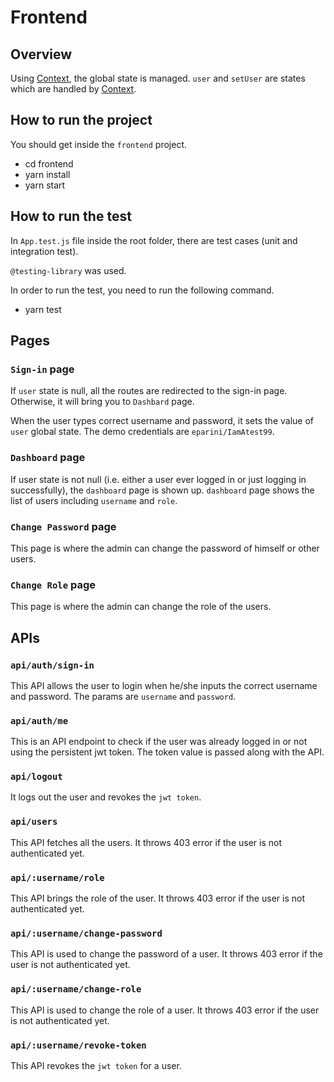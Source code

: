 # Frontend
## Overview
Using [Context](https://reactjs.org/docs/context.html), the global state is managed. `user` and `setUser` are states which are handled by [Context](https://reactjs.org/docs/context.html).

## How to run the project
You should get inside the `frontend` project.
- cd frontend
- yarn install
- yarn start


## How to run the test
In `App.test.js` file inside the root folder, there are test cases (unit and integration test).

`@testing-library` was used.

In order to run the test, you need to run the following command.
- yarn test
  
## Pages
### `Sign-in` page
If `user` state is null, all the routes are redirected to the sign-in page.
Otherwise, it will bring you to `Dashbard` page.

When the user types correct username and password, it sets the value of `user` global state.
The demo credentials are `eparini/IamAtest99`.

### `Dashboard` page
If user state is not null (i.e. either a user ever logged in or just logging in successfully), the `dashboard` page is shown up.
`dashboard` page shows the list of users including `username` and `role`.

### `Change Password` page
This page is where the admin can change the password of himself or other users.

### `Change Role` page
This page is where the admin can change the role of the users.


## APIs
### `api/auth/sign-in`
This API allows the user to login when he/she inputs the correct username and password.
The params are `username` and `password`.

### `api/auth/me`
This is an API endpoint to check if the user was already logged in or not using the persistent jwt token.
The token value is passed along with the API.


### `api/logout`
It logs out the user and revokes the `jwt token`.

### `api/users`
This API fetches all the users. It throws 403 error if the user is not authenticated yet.

### `api/:username/role`
This API brings the role of the user. 
It throws 403 error if the user is not authenticated yet.

### `api/:username/change-password`
This API is used to change the password of a user.
It throws 403 error if the user is not authenticated yet.

### `api/:username/change-role`
This API is used to change the role of a user.
It throws 403 error if the user is not authenticated yet.

### `api/:username/revoke-token`
This API revokes the `jwt token` for a user.